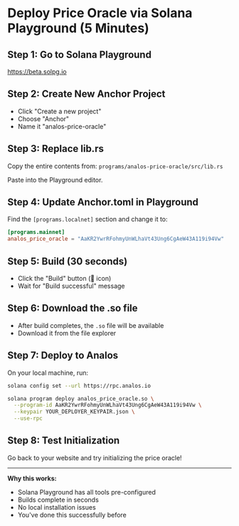 # Deploy Price Oracle via Solana Playground (5 Minutes)

## Step 1: Go to Solana Playground
https://beta.solpg.io

## Step 2: Create New Anchor Project
- Click "Create a new project"
- Choose "Anchor" 
- Name it "analos-price-oracle"

## Step 3: Replace lib.rs
Copy the entire contents from:
`programs/analos-price-oracle/src/lib.rs`

Paste into the Playground editor.

## Step 4: Update Anchor.toml in Playground
Find the `[programs.localnet]` section and change it to:
```toml
[programs.mainnet]
analos_price_oracle = "AaKR2YwrRFohmyUnWLhaVt43Ung6CgAeW43A119i94Vw"
```

## Step 5: Build (30 seconds)
- Click the "Build" button (🔨 icon)
- Wait for "Build successful" message

## Step 6: Download the .so file
- After build completes, the `.so` file will be available
- Download it from the file explorer

## Step 7: Deploy to Analos
On your local machine, run:
```bash
solana config set --url https://rpc.analos.io

solana program deploy analos_price_oracle.so \
  --program-id AaKR2YwrRFohmyUnWLhaVt43Ung6CgAeW43A119i94Vw \
  --keypair YOUR_DEPLOYER_KEYPAIR.json \
  --use-rpc
```

## Step 8: Test Initialization
Go back to your website and try initializing the price oracle!

---

**Why this works:**
- Solana Playground has all tools pre-configured
- Builds complete in seconds
- No local installation issues
- You've done this successfully before

